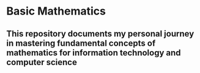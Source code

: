 # Basic Mathematics
## This repository documents my personal journey in mastering fundamental concepts of mathematics for information technology and computer science
